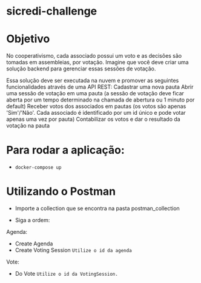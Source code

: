 # sicredi-challenge

# Objetivo
No cooperativismo, cada associado possui um voto e as decisões são tomadas em assembleias,
por votação. Imagine que você deve criar uma solução backend para gerenciar essas sessões de
votação.

Essa solução deve ser executada na nuvem e promover as seguintes funcionalidades através de
uma API REST:
Cadastrar uma nova pauta
Abrir uma sessão de votação em uma pauta (a sessão de votação deve ficar aberta por um
tempo determinado na chamada de abertura ou 1 minuto por default)
Receber votos dos associados em pautas (os votos são apenas 'Sim'/'Não'. Cada associado
é identificado por um id único e pode votar apenas uma vez por pauta)
Contabilizar os votos e dar o resultado da votação na pauta

# Para rodar a aplicação:

- `docker-compose up`

# Utilizando o Postman
- Importe a collection que se encontra na pasta postman_collection

- Siga a ordem:

Agenda:
  - Create Agenda
  - Create Voting Session
  `Utilize o id da agenda`
  
Vote:
  - Do Vote
  `Utilize o id da VotingSession.`
